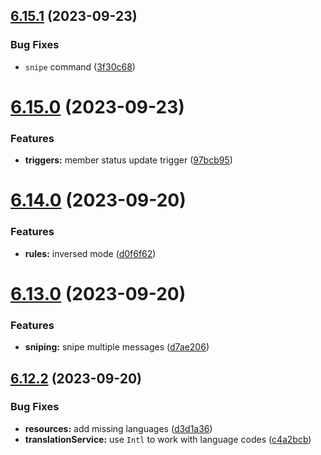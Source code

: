 ## [6.15.1](https://github.com/onesoft-sudo/sudobot/compare/v6.15.0...v6.15.1) (2023-09-23)


### Bug Fixes

* `snipe` command ([3f30c68](https://github.com/onesoft-sudo/sudobot/commit/3f30c68b8cfb0e4bcccc5e6532eced6fba3e26d0))



# [6.15.0](https://github.com/onesoft-sudo/sudobot/compare/v6.14.0...v6.15.0) (2023-09-23)


### Features

* **triggers:** member status update trigger ([97bcb95](https://github.com/onesoft-sudo/sudobot/commit/97bcb95ad7d03bfd8cb146fb07e2eaba0a9d0831))



# [6.14.0](https://github.com/onesoft-sudo/sudobot/compare/v6.13.0...v6.14.0) (2023-09-20)


### Features

* **rules:** inversed mode ([d0f6f62](https://github.com/onesoft-sudo/sudobot/commit/d0f6f6222df3fcf9b8dc1ea281f4a47d9c69eaac))



# [6.13.0](https://github.com/onesoft-sudo/sudobot/compare/v6.12.2...v6.13.0) (2023-09-20)


### Features

* **sniping:** snipe multiple messages ([d7ae206](https://github.com/onesoft-sudo/sudobot/commit/d7ae20665b9240b765de9511063cd7e214ed8de6))



## [6.12.2](https://github.com/onesoft-sudo/sudobot/compare/v6.12.1...v6.12.2) (2023-09-20)


### Bug Fixes

* **resources:** add missing languages ([d3d1a36](https://github.com/onesoft-sudo/sudobot/commit/d3d1a362f3672cc9d6f6276264d945088c5681bb))
* **translationService:** use `Intl` to work with language codes ([c4a2bcb](https://github.com/onesoft-sudo/sudobot/commit/c4a2bcb490beeceaa65e071aae14bde9bf856693))



